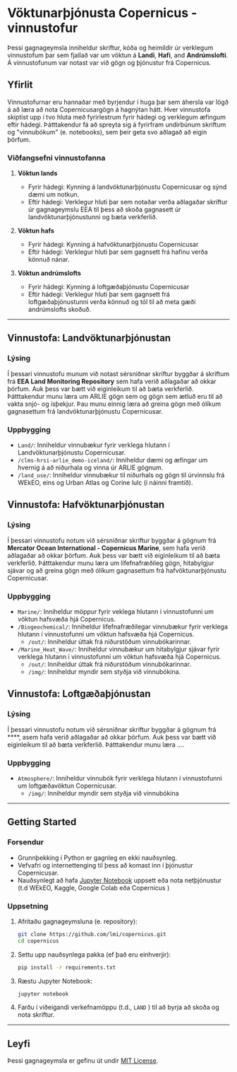# Vöktunarþjónusta Copernicus - vinnustofur

Þessi gagnageymsla inniheldur skriftur, kóða og heimildir úr verklegum vinnustofum þar sem fjallað var um vöktun á **Landi**, **Hafi**, and **Andrúmslofti**. Á vinnustofunum var notast var við gögn og þjónustur frá Copernicus.


## Yfirlit

Vinnustofurnar eru hannaðar með byrjendur í huga þar sem áhersla var lögð á að læra að nota Copernicusargögn á hagnýtan hátt. Hver vinnustofa skiptist upp í tvo hluta með fyrirlestrum fyrir hádegi og verklegum æfingum eftir hádegi. Þátttakendur fá að spreyta sig á fyrirfram undirbúnum skriftum og "vinnubókum" (e. notebooks), sem þeir geta svo aðlagað að eigin þörfum.

### Viðfangsefni vinnustofanna

1. **Vöktun lands**
   - Fyrir hádegi: Kynning á landvöktunarþjónustu Copernicusar og sýnd dæmi um notkun. 
   - Eftir hádegi: Verklegur hluti þar sem notaðar verða aðlagaðar skriftur úr gagnageymslu EEA til þess að skoða gagnasett úr landvöktunarþjónustunni og bæta verkferlið.
   
2. **Vöktun hafs** 
   - Fyrir hádegi: Kynning á hafvöktunarþjónustu Copernicusar
   - Eftir hádegi: Verklegur hluti þar sem gagnsett frá hafinu verða könnuð nánar.

3. **Vöktun andrúmslofts** 
   - Fyrir hádegi: Kynning á loftgæðaþjónustu Copernicusar
   - Eftir hádegi: Verklegur hluti þar sem gagnsett frá loftgæðaþjónustunni verða könnuð og tól til að meta gæði andrúmslofts skoðuð.
---

## Vinnustofa: Landvöktunarþjónustan

### Lýsing

Í þessari vinnustofu munum við notast sérsniðnar skriftur byggðar á skriftum frá **EEA Land Monitoring Repository** sem hafa verið aðlagaðar að okkar þörfum. Auk þess var bætt við eiginleikum til að bæta verkferlið. Þátttakendur munu læra um ARLIE gögn sem og gögn sem ætluð eru til að vakta snjó- og ísþekjur. Þau munu einnig læra að greina gögn með ólíkum gagnasettum frá landvöktunarþjónustu Copernicusar.

### Uppbygging

- `Land/`: Inniheldur vinnubækur fyrir verklega hlutann í Landvöktunarþjónustu Copernicusar.
- `/clms-hrsi-arlie_demo-iceland/`: Inniheldur dæmi og æfingar um hvernig á að niðurhala og vinna úr ARLIE gögnum.
- `/land_use/`: Inniheldur vinnubækur til niðurhals og gögn til úrvinnslu frá WEkEO, eins og Urban Atlas og Corine lulc (í náinni framtíð).

## Vinnustofa: Hafvöktunarþjónustan

### Lýsing

Í þessari vinnustofu notum við sérsniðnar skriftur byggðar á gögnum frá **Mercator Ocean International - Copernicus Marine**, sem hafa verið aðlagaðar að okkar þörfum. Auk þess var bætt við eiginleikum til að bæta verkferlið. Þátttakendur munu læra um lífefnafræðileg gögn, hitabylgjur sjávar og að greina gögn með ólíkum gagnasettum frá hafvöktunarþjónustu Copernicusar.

### Uppbygging

- `Marine/`: Inniheldur möppur fyrir veklega hlutann í vinnustofunni um vöktun hafsvæða hjá Copernicus.
- `/Biogeochemical/`: Inniheldur lífefnafræðilegar vinnubækur fyrir verklega hlutann í vinnustofunni um vöktun hafsvæða hjá Copernicus.
   - `/out/`: Inniheldur úttak frá niðurstöðum vinnubókarinnar.
- `/Marine_Heat_Wave/`: Inniheldur vinnubækur um hitabylgjur sjávar fyrir verklega hlutann í vinnustofunni um vöktun hafsvæða hjá Copernicus.
   - `/out/`: Inniheldur úttak frá niðurstöðum vinnubókarinnar.
   - `/img/`: Inniheldur myndir sem styðja við vinnubókina.

## Vinnustofa: Loftgæðaþjónustan

### Lýsing

Í þessari vinnustofu notum við sérsniðnar skriftur byggðar á gögnum frá ****, asem hafa verið aðlagaðar að okkar þörfum. Auk þess var bætt við eiginleikum til að bæta verkferlið. Þátttakendur munu læra ....

### Uppbygging

- `Atmosphere/`: Inniheldur vinnubók fyrir verklega hlutann í vinnustofunni um loftgæðavöktun Copernicusar.
   - `/img/`: Inniheldur myndir sem styðja við vinnubókina



---

## Getting Started

### Forsendur

- Grunnþekking í Python er gagnleg en ekki nauðsynleg.
- Vefvafri og internettenging til þess að komast inn í þjónustur Copernicusar.
- Nauðsynlegt að hafa [Jupyter Notebook](https://jupyter.org/install) uppsett eða nota netþjónustur (t.d WEkEO, Kaggle, Google Colab eða Copernicus )

### Uppsetning

1. Afritaðu gagnageymsluna (e. repository):
    ```bash
    git clone https://github.com/lmi/copernicus.git
    cd copernicus
    ```

2. Settu upp nauðsynlega pakka (ef það eru einhverjir):
    ```bash
    pip install -r requirements.txt
    ```

3. Ræstu Jupyter Notebook:
    ```bash
    jupyter notebook
    ```

4. Farðu í viðeigandi verkefnamöppu (t.d., `LAND` ) til að byrja að skoða og nota skriftur.

---
## Leyfi

Þessi gagnageymsla er gefinu út undir [MIT License](LICENSE).


